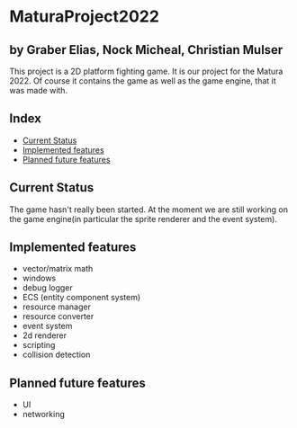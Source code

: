 # MaturaProject2022 <!-- omit in toc -->

## by Graber Elias, Nock Micheal, Christian Mulser <!-- omit in toc -->

This project is a 2D platform fighting game. It is our project for the Matura 2022. Of course it contains the game as well as the game engine, that it was made with.

## Index <!-- omit in toc -->
- [Current Status](#current-status)
- [Implemented features](#implemented-features)
- [Planned future features](#planned-future-features)

## Current Status
The game hasn't really been started. At the moment we are still working on the game engine(in particular the sprite renderer and the event system).

## Implemented features
- vector/matrix math
- windows
- debug logger
- ECS (entity component system)
- resource manager
- resource converter
- event system
- 2d renderer
- scripting
- collision detection

## Planned future features
- UI
- networking